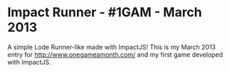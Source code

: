 Impact Runner - #1GAM - March 2013
======

A simple Lode Runner-like made with ImpactJS! This is my March 2013 entry for http://www.onegameamonth.com/ and my first game developed with ImpactJS.